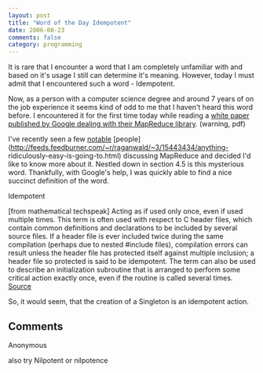 ```yaml
---
layout: post
title: "Word of the Day Idempotent"
date: 2006-08-23
comments: false
category: programming
---
```

It is rare that I encounter a word that I am completely unfamiliar with and
based on it's usage I still can determine it's meaning. However, today I must
admit that I encountered such a word - Idempotent.


Now, as a person with a computer science degree and around 7 years of on the
job experience it seems kind of odd to me that I haven't heard this word
before. I encountered it for the first time today while reading a [white paper
published by Google dealing with their MapReduce
library](http://static.googleusercontent.com/media/research.google.com/en//archive/mapreduce-osdi04.pdf). (warning, pdf)


I've recently seen a few
[notable](http://joelonsoftware.com/items/2006/08/01.html)
[people](http://feeds.feedburner.com/~r/raganwald/~3/15443434/anything-
ridiculously-easy-is-going-to.html) discussing MapReduce and decided I'd like
to know more about it. Nestled down in section 4.5 is this mysterious word.
Thankfully, with Google's help, I was quickly able to find a nice succinct
definition of the word.



Idempotent



[from mathematical techspeak] Acting as if used only once, even if used multiple times. This term is often used with respect to C header files, which contain common definitions and declarations to be included by several source files. If a header file is ever included twice during the same compilation (perhaps due to nested #include files), compilation errors can result unless the header file has protected itself against multiple inclusion; a header file so protected is said to be idempotent. The term can also be used to describe an initialization subroutine that is arranged to perform some critical action exactly once, even if the routine is called several times. [Source](http://www.catb.org/jargon/html/I/idempotent.html)


So, it would seem, that the creation of a Singleton is an idempotent action.

## Comments

Anonymous

also try Nilpotent or nilpotence
